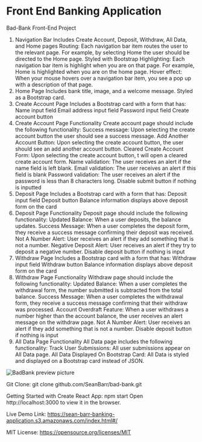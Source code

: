 # Front End Banking Application
Bad-Bank Front-End Project
 1. Navigation Bar
Includes Create Account, Deposit, Withdraw, All Data, and Home pages
Routing: Each navigation bar item routes the user to the relevant page. For example, by selecting Home the user should be directed to the Home page.
Styled with Bootstrap
Highlighting: Each navigation bar item is highlight when you are on that page. For example, Home is highlighted when you are on the home page.
Hover effect: When your mouse hovers over a navigation bar item, you see a pop up with a description of that page.
2. Home Page
Includes bank title, image, and a welcome message.
Styled as a Bootstrap card.
3. Create Account Page
Includes a Bootstrap card with a form that has:
Name input field
Email address input field
Password input field
Create account button
4. Create Account Page Functionality
Create account page should include the following functionality:
Success message: Upon selecting the create account button the user should see a success message.
Add Another Account Button: Upon selecting the create account button, the user should see an add another account button.
Cleared Create Account Form: Upon selecting the create account button, t will open a cleared create account form.
Name validation: The user receives an alert if the name field is left blank.
Email validation: The user receives an alert if this field is blank
Password validation: The user receives an alert if the password is less than 8 characters long.
Disable submit button if nothing is inputted
5. Deposit Page
Includes a Bootstrap card with a form that has:
Deposit input field
Deposit button
Balance information displays above deposit form on the card
6. Deposit Page Functionality
Deposit page should include the following functionality:
Updated Balance: When a user deposits, the balance updates.
Success Message: When a user completes the deposit form, they receive a success message confirming their deposit was received.
Not A Number Alert: User receives an alert if they add something that is not a number.
Negative Deposit Alert: User receives an alert if they try to deposit a negative number.
Disable deposit button if nothing is input
7. Withdraw Page
Includes a Bootstrap card with a form that has:
Withdraw input field
Withdraw button
Balance information displays above deposit form on the card
8. Withdraw Page Functionality
Withdraw page should include the following functionality:
Updated Balance: When a user completes the withdrawal form, the number submitted is subtracted from the total balance.
Success Message: When a user completes the withdrawal form, they receive a success message confirming that their withdraw was processed.
Account Overdraft Feature: When a user withdraws a number higher than the account balance, the user receives an alert message on the withdraw page.
Not A Number Alert: User receives an alert if they add something that is not a number.
Disable deposit button if nothing is input
9. All Data Page Functionality
All Data page includes the following functionality:
Track User Submissions: All user submissions appear on All Data page.
All Data Displayed On Bootstrap Card: All Data is styled and displayed on a Bootstrap card instead of JSON.


![BadBank preview picture](https://github.com/SeanBarr/bad-bank/blob/main/assets/preview.png?raw=true)

Git Clone: 
git clone github.com/SeanBarr/bad-bank.git

Getting Started with Create React App:
npm start 
Open http://localhost:3000 to view it in the browser.

Live Demo Link: https://sean-barr-banking-application.s3.amazonaws.com/index.html#/

MIT License: https://opensource.org/licenses/MIT

